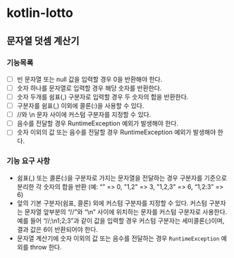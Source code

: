 # kotlin-lotto

## 문자열 덧셈 계산기

### 기능목록

- [ ] 빈 문자열 또는 null 값을 입력할 경우 0을 반환해야 한다.
- [ ] 숫자 하나를 문자열로 입력할 경우 해당 숫자를 반환한다.
- [ ] 숫자 두개를 쉼표(,) 구분자로 입력할 경우 두 숫자의 합을 반환한다.
- [ ] 구분자를 쉼표(,) 이외에 콜론(:)을 사용할 수 있다.
- [ ] //와 \n 문자 사이에 커스텀 구분자를 지정할 수 있다.
- [ ] 음수를 전달할 경우 RuntimeException 예외가 발생해야 한다.
- [ ] 숫자 이외의 값 또는 음수를 전달할 경우 RuntimeException 예외가 발생해야 한다.

### 기능 요구 사항

- 쉼표(,) 또는 콜론(:)을 구분자로 가지는 문자열을 전달하는 경우 구분자를 기준으로 분리한 각 숫자의 합을 반환 (예: “” => 0, "1,2" => 3, "1,2,3" => 6, “1,2:3” => 6)
- 앞의 기본 구분자(쉼표, 콜론) 외에 커스텀 구분자를 지정할 수 있다. 커스텀 구분자는 문자열 앞부분의 “//”와 “\n” 사이에 위치하는 문자를 커스텀 구분자로 사용한다. 예를 들어 “//;\n1;2;3”과 같이 값을 입력할 경우 커스텀 구분자는 세미콜론(;)이며, 결과 값은 6이 반환되어야 한다.
- 문자열 계산기에 숫자 이외의 값 또는 음수를 전달하는 경우 `RuntimeException` 예외를 throw 한다.
